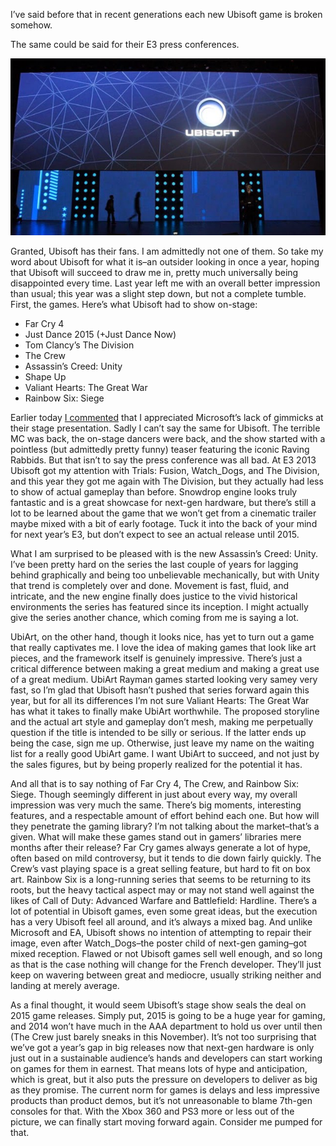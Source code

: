 <!--t Ubisoft @ E3 2014 – Stage Show Impressions t-->
<!--tag 2014,archive,gaming,thinkboxly tag-->
<!--image /content/images/ubisoft-e3-2014-stage-show-impressions/ubisofte3201311.jpg image-->
  
I’ve said before that in recent generations each new Ubisoft game is broken somehow.  
  
The same could be said for their E3 press conferences.  
  
[![](/content/images/ubisoft-e3-2014-stage-show-impressions/ubisofte3201311.jpg)](/content/images/ubisoft-e3-2014-stage-show-impressions/ubisofte3201311.jpg)  
  
Granted, Ubisoft has their fans. I am admittedly not one of them. So take my word about Ubisoft for what it is–an outsider looking in once a year, hoping that Ubisoft will succeed to draw me in, pretty much universally being disappointed every time. Last year left me with an overall better impression than usual; this year was a slight step down, but not a complete tumble. First, the games. Here’s what Ubisoft had to show on-stage:  
  

- Far Cry 4
- Just Dance 2015 (+Just Dance Now)
- Tom Clancy’s The Division
- The Crew
- Assassin’s Creed: Unity
- Shape Up
- Valiant Hearts: The Great War
- Rainbow Six: Siege

  
Earlier today [I commented](https://lucasc.me/post/microsoft-e3-2014-stage-show-impressions) that I appreciated Microsoft’s lack of gimmicks at their stage presentation. Sadly I can’t say the same for Ubisoft. The terrible MC was back, the on-stage dancers were back, and the show started with a pointless (but admittedly pretty funny) teaser featuring the iconic Raving Rabbids. But that isn’t to say the press conference was all bad. At E3 2013 Ubisoft got my attention with Trials: Fusion, Watch\_Dogs, and The Division, and this year they got me again with The Division, but they actually had less to show of actual gameplay than before. Snowdrop engine looks truly fantastic and is a great showcase for next-gen hardware, but there’s still a lot to be learned about the game that we won’t get from a cinematic trailer maybe mixed with a bit of early footage. Tuck it into the back of your mind for next year’s E3, but don’t expect to see an actual release until 2015. 
  
What I am surprised to be pleased with is the new Assassin’s Creed: Unity. I’ve been pretty hard on the series the last couple of years for lagging behind graphically and being too unbelievable mechanically, but with Unity that trend is completely over and done. Movement is fast, fluid, and intricate, and the new engine finally does justice to the vivid historical environments the series has featured since its inception. I might actually give the series another chance, which coming from me is saying a lot.  
  
UbiArt, on the other hand, though it looks nice, has yet to turn out a game that really captivates me. I love the idea of making games that look like art pieces, and the framework itself is genuinely impressive. There’s just a critical difference between making a great medium and making a great use of a great medium. UbiArt Rayman games started looking very samey very fast, so I’m glad that Ubisoft hasn’t pushed that series forward again this year, but for all its differences I’m not sure Valiant Hearts: The Great War has what it takes to finally make UbiArt worthwhile. The proposed storyline and the actual art style and gameplay don’t mesh, making me perpetually question if the title is intended to be silly or serious. If the latter ends up being the case, sign me up. Otherwise, just leave my name on the waiting list for a really good UbiArt game. I want UbiArt to succeed, and not just by the sales figures, but by being properly realized for the potential it has.  
  
And all that is to say nothing of Far Cry 4, The Crew, and Rainbow Six: Siege. Though seemingly different in just about every way, my overall impression was very much the same. There’s big moments, interesting features, and a respectable amount of effort behind each one. But how will they penetrate the gaming library? I’m not talking about the market–that’s a given. What will make these games stand out in gamers’ libraries mere months after their release? Far Cry games always generate a lot of hype, often based on mild controversy, but it tends to die down fairly quickly. The Crew’s vast playing space is a great selling feature, but hard to fit on box art. Rainbow Six is a long-running series that seems to be returning to its roots, but the heavy tactical aspect may or may not stand well against the likes of Call of Duty: Advanced Warfare and Battlefield: Hardline. There’s a lot of potential in Ubisoft games, even some great ideas, but the execution has a very Ubisoft feel all around, and it’s always a mixed bag. And unlike Microsoft and EA, Ubisoft shows no intention of attempting to repair their image, even after Watch\_Dogs–the poster child of next-gen gaming–got mixed reception. Flawed or not Ubisoft games sell well enough, and so long as that is the case nothing will change for the French developer. They’ll just keep on wavering between great and mediocre, usually striking neither and landing at merely average.  
  
As a final thought, it would seem Ubisoft’s stage show seals the deal on 2015 game releases. Simply put, 2015 is going to be a huge year for gaming, and 2014 won’t have much in the AAA department to hold us over until then (The Crew just barely sneaks in this November). It’s not too surprising that we’ve got a year’s gap in big releases now that next-gen hardware is only just out in a sustainable audience’s hands and developers can start working on games for them in earnest. That means lots of hype and anticipation, which is great, but it also puts the pressure on developers to deliver as big as they promise. The current norm for games is delays and less impressive products than product demos, but it’s not unreasonable to blame 7th-gen consoles for that. With the Xbox 360 and PS3 more or less out of the picture, we can finally start moving forward again. Consider me pumped for that.
